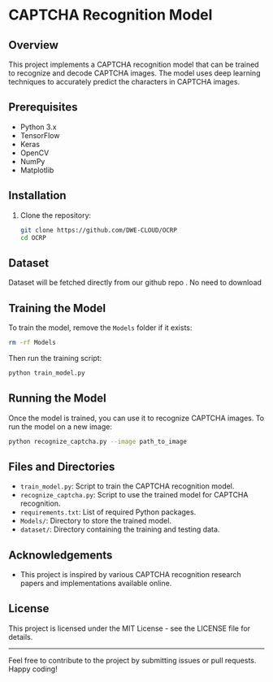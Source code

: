# CAPTCHA Recognition Model

## Overview

This project implements a CAPTCHA recognition model that can be trained to recognize and decode CAPTCHA images. The model uses deep learning techniques to accurately predict the characters in CAPTCHA images.

## Prerequisites

- Python 3.x
- TensorFlow
- Keras
- OpenCV
- NumPy
- Matplotlib

## Installation

1. Clone the repository:

    ```bash
    git clone https://github.com/DWE-CLOUD/OCRP
    cd OCRP
    ```

## Dataset

Dataset will be fetched directly from our github repo . No need to download

## Training the Model

To train the model, remove the `Models` folder if it exists:

```bash
rm -rf Models
```

Then run the training script:

```bash
python train_model.py
```

## Running the Model

Once the model is trained, you can use it to recognize CAPTCHA images. To run the model on a new image:

```bash
python recognize_captcha.py --image path_to_image
```

## Files and Directories

- `train_model.py`: Script to train the CAPTCHA recognition model.
- `recognize_captcha.py`: Script to use the trained model for CAPTCHA recognition.
- `requirements.txt`: List of required Python packages.
- `Models/`: Directory to store the trained model.
- `dataset/`: Directory containing the training and testing data.

## Acknowledgements

- This project is inspired by various CAPTCHA recognition research papers and implementations available online.

## License

This project is licensed under the MIT License - see the LICENSE file for details.

---

Feel free to contribute to the project by submitting issues or pull requests. Happy coding!
